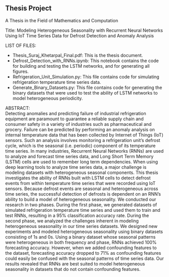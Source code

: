 ## Thesis Project

A Thesis in the Field of Mathematics and Computation

Title: Modeling Heterogeneous Seasonality with Recurrent Neural Networks Using IoT Time Series Data for Defrost Detection and Anomaly Analysis


LIST OF FILES:  
* Thesis_Suraj_Khetarpal_Final.pdf:  This is the thesis document.
* Defrost_Detection_with_RNNs.ipynb: This notebook contains the code for building and testing the LSTM networks, and for generating all figures.
* Refrigeration_Unit_Simulation.py:  This file contains code for simulating refrigeration temperature time series data.
* Generate_Binary_Datasets.py:  This file contains code for generating the binary datasets that were used to test the ability of LSTM networks to model heterogeneous periodicity.


ABSTRACT:  
Detecting anomalies and predicting failure of industrial refrigeration equipment are paramount to guarantee a reliable supply chain and consumer safety in a variety of industries such as pharmaceutical and grocery. Failure can be predicted by performing an anomaly analysis on internal temperature data that has been collected by Internet of Things (IoT) sensors. Such an analysis involves monitoring a refrigeration unit’s defrost cycle, which is the seasonal (i.e. periodic) component of its temperature time series.
In many industries, Recurrent Neural Networks (RNNs) are used to analyze and forecast time series data, and Long Short Term Memory (LSTM) cells are used to remember long term dependencies. When using deep learning tools to analyze time series data, a major challenge is modeling datasets with heterogeneous seasonal components.
This thesis investigates the ability of RNNs built with LSTM cells to detect defrost events from within temperature time series that were recorded using IoT sensors. Because defrost events are seasonal and heterogeneous across time series, the successful detection of defrosts is dependent on an RNN’s ability to build a model of heterogeneous seasonality.
We conducted our research in two phases. During the first phase, we generated datasets of simulated refrigeration temperature time series and used them to train and test RNNs, resulting in a 95% classification accuracy rate. During the second phase, we analyzed the challenges inherent in modeling heterogeneous seasonality in our time series datasets. We designed new experiments and modeled heterogeneous seasonality using binary datasets consisting of 1s and 0s. Using a binary dataset whose seasonal patterns were heterogeneous in both frequency and phase, RNNs achieved 100% forecasting accuracy. However, when we added confounding features to the dataset, forecasting accuracy dropped to 71% as confounding features could easily be confused with the seasonal patterns of time series data. Our results revealed that RNNs are best suited to model heterogeneous seasonality in datasets that do not contain confounding features.
